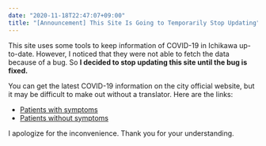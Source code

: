 ```yaml
---
date: "2020-11-18T22:47:07+09:00"
title: "[Announcement] This Site Is Going to Temporarily Stop Updating"
---
```


This site uses some tools to keep information of COVID-19 in Ichikawa up-to-date. However, I noticed that they were not able to fetch the data because of a bug. So **I decided to stop updating this site until the bug is fixed.**

You can get the latest COVID-19 information on the city official website, but it may be difficult to make out without a translator. Here are the links:

- [Patients with symptoms](https://www.city.ichikawa.lg.jp/pub01/hasseijokyo.html#m04)
- [Patients without symptoms](https://www.city.ichikawa.lg.jp/pub01/hasseijokyo.html#m05)

I apologize for the inconvenience. Thank you for your understanding.
